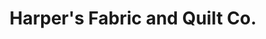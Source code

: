 ---
title: "Harper's Fabric and Quilt Co."
url: /overland-park/harpers-fabric-and-quilt-co/
shop: fabric
---